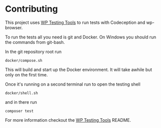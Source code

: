 # Contributing

This project uses [WP Testing Tools][] to run tests with Codeception and
wp-browser.

To run the tests all you need is git and Docker. On Windows you should run
the commands from git-bash.

In the git repository root run

    docker/compose.sh

This will build and start up the Docker environment. It will take awhile but
only on the first time.

Once it's running on a second terminal run to open the testing shell

    docker/shell.sh

and in there run

    composer test

For more information checkout the [WP Testing Tools][] README.

[wp testing tools]: https://github.com/valu-digital/wp-testing-tools
